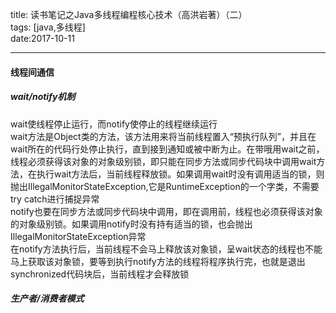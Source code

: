 title: 读书笔记之Java多线程编程核心技术（高洪岩著）（二）  
tags: [java,多线程]  
date:2017-10-11  

---  
#### 线程间通信 ####  

##### wait/notify机制 #####  
wait使线程停止运行，而notify使停止的线程继续运行  
wait方法是Object类的方法，该方法用来将当前线程置入“预执行队列”，并且在wait所在的代码行处停止执行，直到接到通知或被中断为止。在带哦用wait之前，线程必须获得该对象的对象级别锁，即只能在同步方法或同步代码块中调用wait方法，在执行wait方法后，当前线程释放锁。如果调用wait时没有调用适当的锁，则抛出IllegalMonitorStateException,它是RuntimeException的一个字类，不需要try catch进行捕捉异常   
notify也要在同步方法或同步代码块中调用，即在调用前，线程也必须获得该对象的对象级别锁。如果调用notify时没有持有适当的锁，也会抛出IllegalMonitorStateException异常  
在notify方法执行后，当前线程不会马上释放该对象锁，呈wait状态的线程也不能马上获取该对象锁，要等到执行notify方法的线程将程序执行完，也就是退出synchronized代码块后，当前线程才会释放锁  

##### 生产者/消费者模式 #####  

